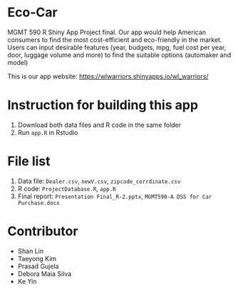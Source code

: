Eco-Car
=====================
MGMT 590 R Shiny App Project final.
Our app would help American consumers to find the most cost-efficient and eco-friendly in the market. 
Users can input desirable features (year, budgets, mpg, fuel cost per year, door, luggage volume and more) to find the suitable options (automaker and model)

This is our app website: https://wlwarriors.shinyapps.io/wl_warriors/

# Instruction for building this app
1. Download both data files and R code in the same folder
2. Run `app.R` in Rstudio


# File list
1. Data file: `Dealer.csv`, `newV.csv`, `zipcode_corrdinate.csv`
2. R code: `ProjectDatabase.R`, `app.R`
3. Final report: `Presentation Final_R-2.pptx`, `MGMT590-A DSS for Car Purchase.docx`


# Contributor
* Shan Lin
* Taeyong Kim
* Prasad Gujela
* Debora Maia Silva
* Ke Yin
